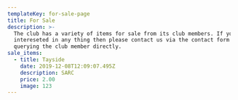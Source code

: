 ```yaml
---
templateKey: for-sale-page
title: For Sale
description: >-
  The club has a variety of items for sale from its club members. If you are
  intereseted in any thing then please contact us via the contact form or by
  querying the club member directly.
sale_items:
  - title: Tayside
    date: 2019-12-08T12:09:07.495Z
    description: SARC
    price: 2.00
    image: 123
---
```


